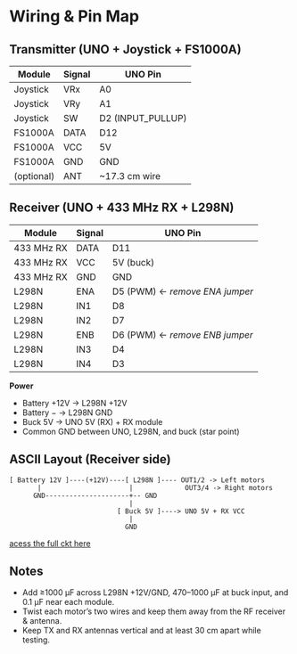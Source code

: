 # Wiring & Pin Map

## Transmitter (UNO + Joystick + FS1000A)

| Module | Signal | UNO Pin |
|---|---|---|
| Joystick | VRx | A0 |
| Joystick | VRy | A1 |
| Joystick | SW  | D2 (INPUT_PULLUP) |
| FS1000A  | DATA | D12 |
| FS1000A  | VCC  | 5V |
| FS1000A  | GND  | GND |
| (optional) | ANT | ~17.3 cm wire |

## Receiver (UNO + 433 MHz RX + L298N)

| Module | Signal | UNO Pin |
|---|---|---|
| 433 MHz RX | DATA | D11 |
| 433 MHz RX | VCC  | 5V (buck) |
| 433 MHz RX | GND  | GND |
| L298N | ENA | D5 (PWM) ← *remove ENA jumper* |
| L298N | IN1 | D8 |
| L298N | IN2 | D7 |
| L298N | ENB | D6 (PWM) ← *remove ENB jumper* |
| L298N | IN3 | D4 |
| L298N | IN4 | D3 |

**Power**
- Battery +12V → L298N +12V  
- Battery − → L298N GND  
- Buck 5V → UNO 5V (RX) + RX module  
- Common GND between UNO, L298N, and buck (star point)

## ASCII Layout (Receiver side)

```
[ Battery 12V ]----(+12V)----[ L298N ]---- OUT1/2 -> Left motors
       |                      |             OUT3/4 -> Right motors
      GND---------------------+-- GND
                              |
                           [ Buck 5V ]----> UNO 5V + RX VCC
                              |
                             GND
```


[acess the full ckt here](https://app.cirkitdesigner.com/project/091b2a7f-d129-472b-a75a-bb8575c8d020)

## Notes
- Add ≥1000 µF across L298N +12V/GND, 470–1000 µF at buck input, and 0.1 µF near each module.
- Twist each motor’s two wires and keep them away from the RF receiver & antenna.
- Keep TX and RX antennas vertical and at least 30 cm apart while testing.
